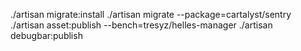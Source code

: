 ./artisan migrate:install
./artisan migrate --package=cartalyst/sentry
./artisan asset:publish --bench=tresyz/helles-manager
./artisan debugbar:publish